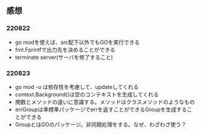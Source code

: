## 感想
### 220822
- go modを使えば、src配下以外でもGOを実行できる
- fmt.Fprintfで出力先を決めることができる
- terminate server(サーバを修了すること)

### 220823
- go mod -u は依存性を考慮して、updateしてくれる
- context.Background()は空のコンテキストを生成してくれる
- 関数とメソッドの違いに意識する。メソッドはクラスメソッドのようなもの
- errGroupは準標準パッケージでerrを返すことができるGroupを生成することができる
- GroupとはGOのパッケージ。非同期処理をする。なぜ、わざわざ使う？
